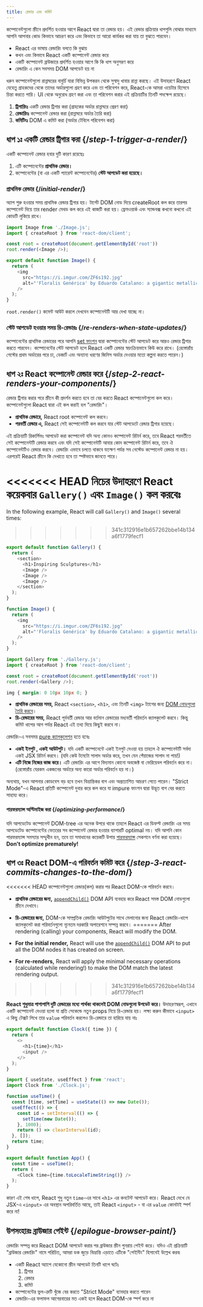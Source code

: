 ```yaml
---
title: রেন্ডার এবং কমিট
---
```


<Intro>

কম্পোনেন্টগুলো স্ক্রীনে প্রদর্শিত হওয়ার আগে React দ্বারা তা রেন্ডার হয়। এই রেন্ডার প্রক্রিয়ার ধাপগুলি বোঝার মাধ্যমে আপনি আপনার কোড কিভাবে আচরণ করে এবং কিভাবে তা আরো কার্যকর করা যায় তা বুঝতে পারবেন।

</Intro>

<YouWillLearn>

* React এর ভাষায় রেন্ডারিং বলতে কি বুঝায়
* কখন এবং কিভাবে React একটি কম্পোনেন্ট রেন্ডার করে
* একটি কম্পোনেন্ট ব্রাউজারে প্রদর্শিত হওয়ার আগে কি কি ধাপ অনুসরণ করে
* রেন্ডারিং এ কেন সবসময় DOM আপডেট হয় না

</YouWillLearn>

ধরুন কম্পোনেন্টগুলো রান্নাঘরের বাবুর্চি যারা বিভিন্ন উপকরন থেকে সুস্বাদু খাবার রান্না করছে। এই উদাহরণে React যেহেতু গ্রাহকদের থেকে তাদের অর্ডারগুলো গ্রহণ করে এবং তা পরিবেশন করে, React-কে আমরা ওয়েটার হিসেবে চিন্তা করতে পারি। UI থেকে অনুরোধ গ্রহণ করা এবং তা পরিবেশন করার এই প্রক্রিয়াটির তিনটি পদক্ষেপ রয়েছে।

1. **ট্রিগারিংঃ** একটি রেন্ডার ট্রিগার করা (গ্রাহকের অর্ডার রান্নাঘরে প্রেরণ করা)
2. **রেন্ডারিংঃ** কম্পোনেন্ট রেন্ডার করা (রান্নাঘরে অর্ডার তৈরি করা)
3. **কমিটিংঃ** DOM এ কমিট করা (অর্ডার টেবিলে পরিবেশন করা)

<IllustrationBlock sequential>
  <Illustration caption="Trigger" alt="React as a server in a restaurant, fetching orders from the users and delivering them to the Component Kitchen." src="/images/docs/illustrations/i_render-and-commit1.png" />
  <Illustration caption="Render" alt="The Card Chef gives React a fresh Card component." src="/images/docs/illustrations/i_render-and-commit2.png" />
  <Illustration caption="Commit" alt="React delivers the Card to the user at their table." src="/images/docs/illustrations/i_render-and-commit3.png" />
</IllustrationBlock>

## ধাপ ১ঃ একটি রেন্ডার ট্রিগার করা {/*step-1-trigger-a-render*/}

একটি কম্পোনেন্ট রেন্ডার হবার দুটি কারণ রয়েছেঃ

1. এটি কম্পোনেন্টের **প্রাথমিক রেন্ডার।**
2. কম্পোনেন্টের (বা এর একটি প্যারেন্ট কম্পোনেন্টের) **স্টেট আপডেট করা হয়েছে।**

### প্রাথমিক রেন্ডার {/*initial-render*/}

অ্যাপ শুরু হওয়ার সময় প্রাথমিক রেন্ডার ট্রিগার হয়। টার্গেট DOM নোড দিয়ে createRoot কল করে তারপর কম্পোনেন্ট দিয়ে তার render মেথড কল করে এই কাজটি করা হয়। ফ্রেমওয়ার্ক এবং স্যান্ডবক্স কখনো কখনো এই কোডটি লুকিয়ে রাখে।

<Sandpack>

```js src/index.js active
import Image from './Image.js';
import { createRoot } from 'react-dom/client';

const root = createRoot(document.getElementById('root'))
root.render(<Image />);
```

```js src/Image.js
export default function Image() {
  return (
    <img
      src="https://i.imgur.com/ZF6s192.jpg"
      alt="'Floralis Genérica' by Eduardo Catalano: a gigantic metallic flower sculpture with reflective petals"
    />
  );
}
```

</Sandpack>

`root.render()` কমেন্ট আউট করলে দেখবেন কম্পোনেন্টটি আর দেখা যাচ্ছে না।

### স্টেট আপডেট হওয়ার সময় রি-রেন্ডারঃ {/*re-renders-when-state-updates*/}

কম্পোনেন্টের প্রাথমিক রেন্ডারের পরে আপনি [set ফাংশন](/reference/react/useState#setstate) দ্বারা কম্পোনেন্টের স্টেট আপডেট করে আরও রেন্ডার ট্রিগার করতে পারবেন। কম্পোনেন্টের স্টেট আপডেট হলে React একটি রেন্ডার স্বয়ংক্রিয়ভাবে কিউ করে রাখে। (রেস্তোরাঁয় গেস্টের প্রথম অর্ডারের পরে চা, ডেজার্ট এবং অন্যান্য ধরণের জিনিস অর্ডার দেওয়ার মতো কল্পনা করতে পারেন।)

<IllustrationBlock sequential>
  <Illustration caption="State update..." alt="React as a server in a restaurant, serving a Card UI to the user, represented as a patron with a cursor for their head. The patron expresses they want a pink card, not a black one!" src="/images/docs/illustrations/i_rerender1.png" />
  <Illustration caption="...triggers..." alt="React returns to the Component Kitchen and tells the Card Chef they need a pink Card." src="/images/docs/illustrations/i_rerender2.png" />
  <Illustration caption="...render!" alt="The Card Chef gives React the pink Card." src="/images/docs/illustrations/i_rerender3.png" />
</IllustrationBlock>

## ধাপ ২ঃ React কম্পোনেন্ট রেন্ডার করে {/*step-2-react-renders-your-components*/}

রেন্ডার ট্রিগার করার পরে স্ক্রীনে কী প্রদর্শন করতে হবে তা বের করতে React কম্পোনেন্টগুলো কল করে। কম্পোনেন্টগুলো React দ্বারা এই কল করাই হল "রেন্ডারিং"।

* **প্রাথমিক রেন্ডারে,** React root কম্পোনেন্ট কল করবে।
* **পরবর্তী রেন্ডার এ,** React সেই কম্পোনেন্টটি কল করবে যার স্টেট আপডেটে রেন্ডার ট্রিগার হয়েছে।

এই প্রক্রিয়াটি রিকার্সিভঃ আপডেট করা কম্পোনেন্ট যদি অন্য কোনও কম্পোনেন্ট রিটার্ন করে, তবে React পরবর্তীতে সেই কম্পোনেন্টটি রেন্ডার করবে এবং যদি সেই কম্পোনেন্টটি আবার কোন কম্পোনেন্ট রিটার্ন করে, তবে ঐ কম্পোনেন্টটিও রেন্ডার করবে। রেন্ডারিং এভাবে চলতে থাকবে যতক্ষণ পর্যন্ত সব নেস্টেড কম্পোনেন্ট রেন্ডার না হয়। এরপরেই React স্ক্রীনে কি দেখাতে হবে তা স্পষ্টভাবে জানতে পারে।

<<<<<<< HEAD
নিচের উদাহরণে React কয়েকবার `Gallery()` এবং `Image()` কল করবেঃ
=======
In the following example, React will call `Gallery()` and `Image()` several times:
>>>>>>> 341c312916e1b657262bbe14b134a6f1779fecf1

<Sandpack>

```js src/Gallery.js active
export default function Gallery() {
  return (
    <section>
      <h1>Inspiring Sculptures</h1>
      <Image />
      <Image />
      <Image />
    </section>
  );
}

function Image() {
  return (
    <img
      src="https://i.imgur.com/ZF6s192.jpg"
      alt="'Floralis Genérica' by Eduardo Catalano: a gigantic metallic flower sculpture with reflective petals"
    />
  );
}
```

```js src/index.js
import Gallery from './Gallery.js';
import { createRoot } from 'react-dom/client';

const root = createRoot(document.getElementById('root'))
root.render(<Gallery />);
```

```css
img { margin: 0 10px 10px 0; }
```

</Sandpack>

* **প্রাথমিক রেন্ডারের সময়,** React `<section>`, `<h1>`, এবং তিনটি `<img>` ট্যাগের জন্য [DOM নোডগুলো তৈরি করবে](https://developer.mozilla.org/docs/Web/API/Document/createElement)। 
* **রি-রেন্ডারের সময়,** React পূর্ববর্তী রেন্ডার আর বর্তমান রেন্ডারের মধ্যবর্তী পরিবর্তন ক্যালকুলেট করবে। কিন্তু কমিট ধাপের আগ পর্যন্ত React এই তথ্য দিয়ে কিছুই করবে না।

<Pitfall>

রেন্ডারিং-এ সবসময় [pure ক্যালকুলেশন](/learn/keeping-components-pure) হতে হবেঃ

* **একই ইনপুট , একই আউটপুট।** যদি একটি কম্পোনেন্টে একই ইনপুট দেওয়া হয় তাহলে ঐ কম্পোনেন্টটি সর্বদা একই JSX রিটার্ন করবে। (যদি কেউ টমেটো সালাদ অর্ডার করে, তখন যেন পেঁয়াজের সালাদ না পায়!)
* **এটি নিজে নিজের কাজ করে।** এটি রেন্ডারিং এর আগে বিদ্যমান কোনো অবজেক্ট বা ভেরিয়েবল পরিবর্তন করে না। (রেস্তোরাঁয় যেরকম একজনের অর্ডারে অন্য কারো অর্ডার পরিবর্তন হয় না।)

অন্যথায়, যখন আপনার কোডবেস বড় হবে তখন বিভ্রান্তিকর বাগ এবং অপ্রত্যাশিত আচরণ পেতে পারেন। "Strict Mode"-এ React প্রতিটি কম্পোনেন্ট দুবার করে কল করে যা impure ফাংশন দ্বারা উদ্ভূত বাগ বের করতে সাহায্য করে।

</Pitfall>

<DeepDive>

#### পারফরম্যান্স অপ্টিমাইজ করা {/*optimizing-performance*/}

যদি আপডেটেড কম্পোনেন্ট DOM-tree এর অনেক উপরে থাকে তাহলে React এর ডিফল্ট রেন্ডারিং এর সময় আপডেটেড কম্পোনেন্টের ভেতরের সব কম্পোনেন্ট রেন্ডার হওয়ার ব্যাপারটি optimal নয়। যদি আপনি কোন পারফরম্যান্স সমস্যার সম্মুখীন হন, তবে তা সমাধানের কয়েকটি উপায় [পারফরম্যান্স](https://reactjs.org/docs/optimizing-performance.html) সেকশনে বর্ণনা করা হয়েছে। **Don't optimize prematurely!**

</DeepDive>

## ধাপ ৩ঃ React DOM-এ পরিবর্তন কমিট করে {/*step-3-react-commits-changes-to-the-dom*/}

<<<<<<< HEAD
কম্পোনেন্টগুলো রেন্ডার(কল) করার পর React DOM-কে পরিবর্তন করবে।

* **প্রাথমিক রেন্ডারের জন্য,** [`appendChild()`](https://developer.mozilla.org/docs/Web/API/Node/appendChild) DOM API ব্যবহার করে React সমস্ত DOM নোডগুলো স্ক্রীনে দেখাবে। 
* **রি-রেন্ডারের জন্য,** DOM-কে সাম্প্রতিক রেন্ডারিং আউটপুটের সাথে মেলানোর জন্য React রেন্ডারিং-ধাপে ক্যালকুলেট করা পরিবর্তনগুলো ন্যূনতম দরকারি অপারেশনে সম্পন্ন করবে।
=======
After rendering (calling) your components, React will modify the DOM.

* **For the initial render,** React will use the [`appendChild()`](https://developer.mozilla.org/docs/Web/API/Node/appendChild) DOM API to put all the DOM nodes it has created on screen.
* **For re-renders,** React will apply the minimal necessary operations (calculated while rendering!) to make the DOM match the latest rendering output.
>>>>>>> 341c312916e1b657262bbe14b134a6f1779fecf1

**React শুধুমাত্র পাশাপাশি দুটি রেন্ডারের মধ্যে পার্থক্য থাকলেই DOM নোডগুলো উপডেট করে।** উদাহরণস্বরূপ, এখানে একটি কম্পোনেন্ট দেওয়া হলো যা প্রতি সেকেন্ডে নতুন props নিয়ে রি-রেন্ডার হয়। লক্ষ্য করুন কীভাবে `<input>` এ কিছু টেক্সট লিখে তার `value` পরিবর্তন করলেও রি-রেন্ডারে তা হারিয়ে যায় নাঃ

<Sandpack>

```js src/Clock.js active
export default function Clock({ time }) {
  return (
    <>
      <h1>{time}</h1>
      <input />
    </>
  );
}
```

```js src/App.js hidden
import { useState, useEffect } from 'react';
import Clock from './Clock.js';

function useTime() {
  const [time, setTime] = useState(() => new Date());
  useEffect(() => {
    const id = setInterval(() => {
      setTime(new Date());
    }, 1000);
    return () => clearInterval(id);
  }, []);
  return time;
}

export default function App() {
  const time = useTime();
  return (
    <Clock time={time.toLocaleTimeString()} />
  );
}
```

</Sandpack>

কারণ এই শেষ ধাপে, React শুধু নতুন `time`-এর সাথে `<h1>` এর কনটেন্ট আপডেট করে। React দেখে যে  JSX-এ `<input>` এর অবস্থান অপরিবর্তিত আছে, তাই React `<input>` - বা এর `value` কোনটাই স্পর্শ করে না!
## উপসংহারঃ ব্রাউজার পেইন্ট {/*epilogue-browser-paint*/}

রেন্ডারিং সম্পন্ন করে React DOM আপডেট করার পর ব্রাউজার স্ক্রীন পুনরায় পেইন্ট করে। যদিও এই প্রক্রিয়াটি "ব্রাউজার রেন্ডারিং" নামে পরিচিত, আমরা ডক জুড়ে বিভ্রান্তি এড়াতে এটিকে "পেইন্টিং" হিসাবেই উল্লেখ করব৷

<Illustration alt="A browser painting 'still life with card element'." src="/images/docs/illustrations/i_browser-paint.png" />

<Recap>

* একটি React অ্যাপে যেকোনো স্ক্রীন আপডেট তিনটি ধাপে ঘটেঃ
  1. ট্রিগার
  2. রেন্ডার
  3. কমিট
* কম্পোনেন্টের ভুল-ত্রুটি খুঁজে বের করতে "Strict Mode" ব্যাবহার করতে পারেন
* রেন্ডারিং-এর ফলাফল আগেরবারের মত একই হলে React DOM-কে স্পর্শ করে না

</Recap>

